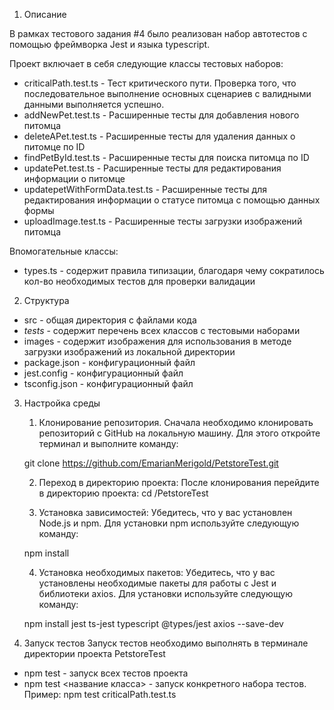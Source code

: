 1. Описание

В рамках тестового задания #4 было реализован набор автотестов с помощью фреймворка Jest и языка typescript.

Проект включает в себя следующие классы тестовых наборов:
- criticalPath.test.ts - Тест критического пути. Проверка того, что последовательное выполнение основных сценариев с валидными данными выполняется успешно.
- addNewPet.test.ts - Расширенные тесты для добавления нового питомца
- deleteAPet.test.ts - Расширенные тесты для удаления данных о питомце по ID
- findPetById.test.ts - Расширенные тесты для поиска питомца по ID
- updatePet.test.ts - Расширенные тесты для редактирования информации о питомце
- updatepetWithFormData.test.ts - Расширенные тесты для редактирования информации о статусе питомца с помощью данных формы
- uploadImage.test.ts - Расширенные тесты загрузки изображений питомца

Впомогательные классы:
- types.ts - содержит правила типизации, благодаря чему сократилось кол-во необходимых тестов для проверки валидации


2. Структура

- src - общая директория с файлами кода
- _tests_ - содержит перечень всех классов с тестовыми наборами
- images - содержит изображения для использования в методе загрузки изображений из локальной директории
- package.json - конфигурационный файл
- jest.config - конфигурационный файл
- tsconfig.json - конфигурационный файл

3. Настройка среды

    1) Клонирование репозитория. 
    Сначала необходимо клонировать репозиторий с GitHub на локальную машину. Для этого откройте терминал и выполните команду:

    git clone https://github.com/EmarianMerigold/PetstoreTest.git

    2) Переход в директорию проекта:
    После клонирования перейдите в директорию проекта:
    cd /PetstoreTest

    3) Установка зависимостей:
    Убедитесь, что у вас установлен Node.js и npm. Для установки npm используйте следующую команду:

    npm install

    4) Установка необходимых пакетов:
    Убедитесь, что у вас установлены необходимые пакеты для работы с Jest и библиотеки axios. 
    Для установки используйте следующую команду:

    npm install jest ts-jest typescript @types/jest axios --save-dev


4. Запуск тестов
Запуск тестов необходимо выполнять в терминале директории проекта PetstoreTest

- npm test - запуск всех тестов проекта
- npm test <название класса> - запуск конкретного набора тестов. Пример: npm test criticalPath.test.ts
